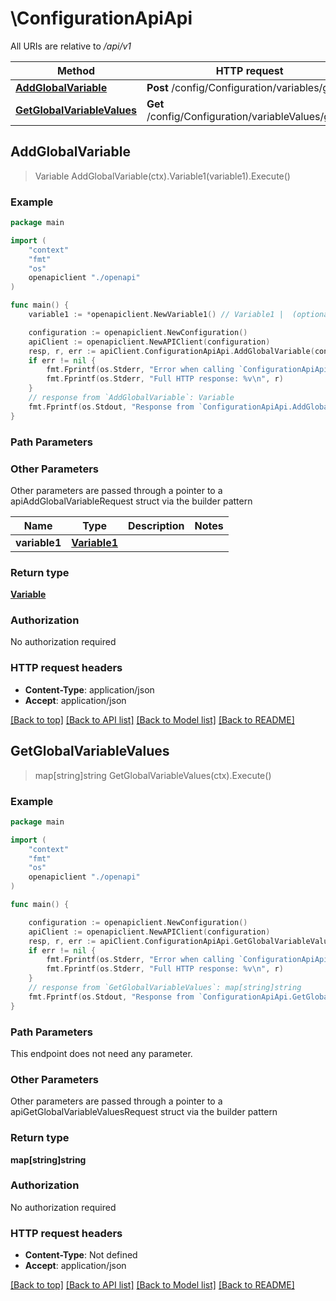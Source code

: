 # \ConfigurationApiApi

All URIs are relative to */api/v1*

Method | HTTP request | Description
------------- | ------------- | -------------
[**AddGlobalVariable**](ConfigurationApiApi.md#AddGlobalVariable) | **Post** /config/Configuration/variables/global | 
[**GetGlobalVariableValues**](ConfigurationApiApi.md#GetGlobalVariableValues) | **Get** /config/Configuration/variableValues/global | 



## AddGlobalVariable

> Variable AddGlobalVariable(ctx).Variable1(variable1).Execute()



### Example

```go
package main

import (
    "context"
    "fmt"
    "os"
    openapiclient "./openapi"
)

func main() {
    variable1 := *openapiclient.NewVariable1() // Variable1 |  (optional)

    configuration := openapiclient.NewConfiguration()
    apiClient := openapiclient.NewAPIClient(configuration)
    resp, r, err := apiClient.ConfigurationApiApi.AddGlobalVariable(context.Background()).Variable1(variable1).Execute()
    if err != nil {
        fmt.Fprintf(os.Stderr, "Error when calling `ConfigurationApiApi.AddGlobalVariable``: %v\n", err)
        fmt.Fprintf(os.Stderr, "Full HTTP response: %v\n", r)
    }
    // response from `AddGlobalVariable`: Variable
    fmt.Fprintf(os.Stdout, "Response from `ConfigurationApiApi.AddGlobalVariable`: %v\n", resp)
}
```

### Path Parameters



### Other Parameters

Other parameters are passed through a pointer to a apiAddGlobalVariableRequest struct via the builder pattern


Name | Type | Description  | Notes
------------- | ------------- | ------------- | -------------
 **variable1** | [**Variable1**](Variable1.md) |  | 

### Return type

[**Variable**](Variable.md)

### Authorization

No authorization required

### HTTP request headers

- **Content-Type**: application/json
- **Accept**: application/json

[[Back to top]](#) [[Back to API list]](../README.md#documentation-for-api-endpoints)
[[Back to Model list]](../README.md#documentation-for-models)
[[Back to README]](../README.md)


## GetGlobalVariableValues

> map[string]string GetGlobalVariableValues(ctx).Execute()



### Example

```go
package main

import (
    "context"
    "fmt"
    "os"
    openapiclient "./openapi"
)

func main() {

    configuration := openapiclient.NewConfiguration()
    apiClient := openapiclient.NewAPIClient(configuration)
    resp, r, err := apiClient.ConfigurationApiApi.GetGlobalVariableValues(context.Background()).Execute()
    if err != nil {
        fmt.Fprintf(os.Stderr, "Error when calling `ConfigurationApiApi.GetGlobalVariableValues``: %v\n", err)
        fmt.Fprintf(os.Stderr, "Full HTTP response: %v\n", r)
    }
    // response from `GetGlobalVariableValues`: map[string]string
    fmt.Fprintf(os.Stdout, "Response from `ConfigurationApiApi.GetGlobalVariableValues`: %v\n", resp)
}
```

### Path Parameters

This endpoint does not need any parameter.

### Other Parameters

Other parameters are passed through a pointer to a apiGetGlobalVariableValuesRequest struct via the builder pattern


### Return type

**map[string]string**

### Authorization

No authorization required

### HTTP request headers

- **Content-Type**: Not defined
- **Accept**: application/json

[[Back to top]](#) [[Back to API list]](../README.md#documentation-for-api-endpoints)
[[Back to Model list]](../README.md#documentation-for-models)
[[Back to README]](../README.md)

